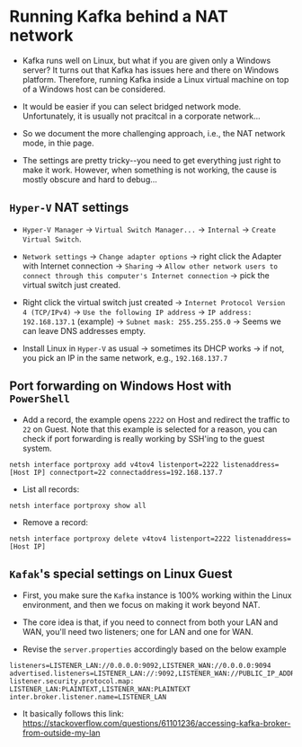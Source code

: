 # Running Kafka behind a NAT network

* Kafka runs well on Linux, but what if you are given only a Windows server? It turns out that Kafka has issues here and there on Windows platform. Therefore, running
Kafka inside a Linux virtual machine on top of a Windows host can be considered.

* It would be easier if you can select bridged network mode. Unfortunately, it is usually not pracitcal in a corporate network... 

* So we document the more challenging approach, i.e., the NAT network mode, in thie page.

* The settings are pretty tricky--you need to get everything just right to make it work. However, when something is 
not working, the cause is mostly obscure and hard to debug...

## `Hyper-V` NAT settings

* `Hyper-V Manager` -> `Virtual Switch Manager...` -> `Internal` -> `Create Virtual Switch`.

* `Network settings` -> `Change adapter options` -> right click the Adapter with Internet connection -> `Sharing` -> `Allow other network users to connect through this computer's Internet connection` -> pick the virtual switch just created.

* Right click the virtual switch just created -> `Internet Protocol Version 4 (TCP/IPv4)` -> `Use the following IP address` -> `IP address: 192.168.137.1` (example) -> `Subnet mask: 255.255.255.0` -> Seems we can leave DNS addresses empty.

* Install Linux in `Hyper-V` as usual -> sometimes its DHCP works -> if not, you pick an IP in the same network, e.g., `192.168.137.7`

## Port forwarding on Windows Host with `PowerShell`

* Add a record, the example opens `2222` on Host and redirect the traffic to `22` on Guest. Note that this example is selected for
a reason, you can check if port forwarding is really working by SSH'ing to the guest system.
```
netsh interface portproxy add v4tov4 listenport=2222 listenaddress=[Host IP] connectport=22 connectaddress=192.168.137.7
```

* List all records:
```
netsh interface portproxy show all
```

* Remove a record:
```
netsh interface portproxy delete v4tov4 listenport=2222 listenaddress=[Host IP]
```

## `Kafak`'s special settings on Linux Guest

* First, you make sure the `Kafka` instance is 100% working within the Linux environment, and then
we focus on making it work beyond NAT.

* The core idea is that, if you need to connect from both your LAN and WAN, you'll need two listeners; one for LAN and one for WAN.

* Revise the `server.properties` accordingly based on the below example
```
listeners=LISTENER_LAN://0.0.0.0:9092,LISTENER_WAN://0.0.0.0:9094
advertised.listeners=LISTENER_LAN://:9092,LISTENER_WAN://PUBLIC_IP_ADDRESS_HERE:9094
listener.security.protocol.map: LISTENER_LAN:PLAINTEXT,LISTENER_WAN:PLAINTEXT
inter.broker.listener.name=LISTENER_LAN
```

* It basically follows this link: https://stackoverflow.com/questions/61101236/accessing-kafka-broker-from-outside-my-lan

